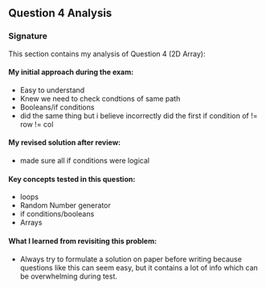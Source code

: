 ## Question 4 Analysis
### Signature

This section contains my analysis of Question 4 (2D Array):

#### My initial approach during the exam:
- Easy to understand
- Knew we need to check condtions of same path
- Booleans/if conditions
- did the same thing but i believe incorrectly did the first if condition of != row != col
  
#### My revised solution after review:
- made sure all if conditions were logical
  
#### Key concepts tested in this question:
- loops
- Random Number generator
- if conditions/booleans
- Arrays
  
#### What I learned from revisiting this problem:
- Always try to formulate a solution on paper before writing because questions like this can seem easy, but it contains a lot of info which can be overwhelming during test.
